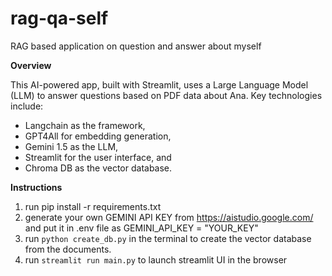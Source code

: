 # rag-qa-self
RAG based application on question and answer about myself

**Overview**

This AI-powered app, built with Streamlit, uses a Large Language Model (LLM) to answer questions based on PDF data about Ana. Key technologies include:

- Langchain as the framework, 
- GPT4All for embedding generation, 
- Gemini 1.5 as the LLM, 
- Streamlit for the user interface, and 
- Chroma DB as the vector database.


**Instructions**

1. run pip install -r requirements.txt
2. generate your own GEMINI API KEY from https://aistudio.google.com/ and put it in .env file as GEMINI_API_KEY = "YOUR_KEY"
3. run `python create_db.py` in the terminal to create the vector database from the documents.
4. run `streamlit run main.py` to launch streamlit UI in the browser

